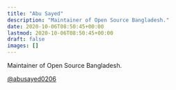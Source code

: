 ```yaml
---
title: "Abu Sayed"
description: "Maintainer of Open Source Bangladesh."
date: 2020-10-06T08:50:45+00:00
lastmod: 2020-10-06T08:50:45+00:00
draft: false
images: []
---
```


Maintainer of Open Source Bangladesh.

[@abusayed0206](https://twitter.com/abusayed0206)
